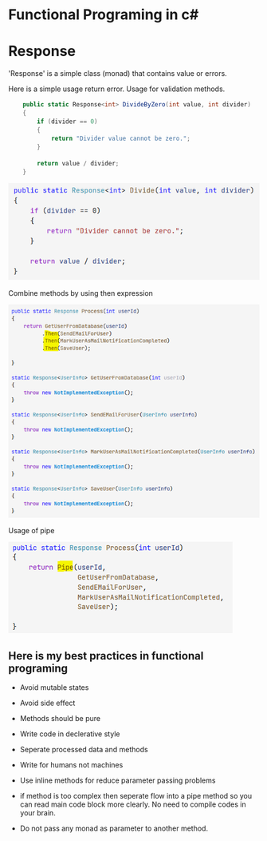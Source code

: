 # Functional Programing in c#

Response<TValue>
==============

'Response<TValue>' is a simple class (monad) that contains value or errors.

Here is a simple usage return error. Usage for validation methods.

```csharp
    public static Response<int> DivideByZero(int value, int divider)
    {
        if (divider == 0)
        {
            return "Divider value cannot be zero.";
        }

        return value / divider;
    }
```

![](./doc/DivideByZero.png)

Combine methods by using then expression

![](./doc/UsegeOfThen.PNG)

Usage of pipe

![](./doc/UsageOfPipe.PNG)


Here is my best practices in functional programing
--------------------------------------------------

- Avoid mutable states

- Avoid side effect

- Methods should be pure

- Write code in declerative style

- Seperate processed data and methods

- Write for humans not machines

- Use inline methods for reduce parameter passing problems

- if method is too complex then seperate flow into a pipe method so you can read main code block more clearly. No need to compile codes in your brain.

- Do not pass any monad as parameter to another method.